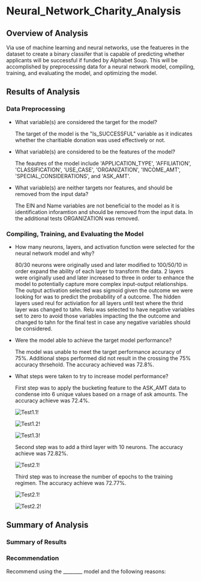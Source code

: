 # Neural_Network_Charity_Analysis

## Overview of Analysis

Via use of machine learning and neural networks, use the featueres in the dataset to create a binary classifer that is capable of predicting whether applicants will be successful if funded by Alphabet Soup.  This will be accomplished by preprocessing data for a neural network model, compiling, training, and evaluating the model, and optimizing the model.

## Results of Analysis

### Data Preprocessing

- What variable(s) are considered the target for the model?

    The target of the model is the "Is_SUCCESSFUL" variable as it indicates whether the charitiable donation was used effectively or not.
    
- What variable(s) are considered to be the features of the model?

    The feautres of the model include 'APPLICATION_TYPE', 'AFFILIATION', 'CLASSIFICATION', 'USE_CASE', 'ORGANIZATION', 'INCOME_AMT', 'SPECIAL_CONSIDERATIONS', and 'ASK_AMT'.
    
- What variable(s) are neither targets nor features, and should be removed from the input data?

    The EIN and Name variables are not beneficial to the model as it is identification inforamtion and should be removed from the input data.  In the additional tests ORGANIZATION was removed.

### Compiling, Training, and Evaluating the Model

- How many neurons, layers, and activation function were selected for the neural network model and why?

    80/30 neurons were originally used and later modified to 100/50/10 in order expand the ability of each layer to transform the data.  2 layers were originally used and later increased to three in order to enhance the model to potentially capture more complex input-output relationships.  The output activation selected was sigmoid given the outcome we were looking for was to predict the probability of a outcome.  The hidden layers used reul for activiation for all layers until test where the thrid layer was changed to tahn.  Relu was selected to have negative variables set to zero to avoid those variables impacting the the outcome and changed to tahn for the final test in case any negative variables should be considered.
    
- Were the model able to achieve the target model performance?

    The model was unable to meet the target performance accuracy of 75%.  Additional steps performed did not result in the crossing the 75% accuracy thrsehold.  The accuracy achieved was 72.8%.
    
- What steps were taken to try to increase model performance?

    First step was to apply the bucketing feature to the ASK_AMT data to condense into 6 unique values based on a rnage of ask amounts.  The accuracy achieve was 72.4%.
    
    ![Test1.1]()!
    
    ![Test1.2]()!
    
    ![Test1.3]()!
    
    Second step was to add a third layer with 10 neurons.  The accuracy achieve was 72.82%.
    
    ![Test2.1]()!
    
    Third step was to increase the number of epochs to the training regimen.  The accuracy achieve was 72.77%.
    
    ![Test2.1]()!
    
    ![Test2.2]()!

## Summary of Analysis

### Summary of Results

### Recommendation

Recommend using the ________ model and the following reasons:
